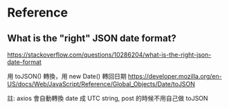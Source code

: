 # Reference

## What is the "right" JSON date format?
https://stackoverflow.com/questions/10286204/what-is-the-right-json-date-format

用 toJSON() 轉換，用 new Date() 轉回日期
https://developer.mozilla.org/en-US/docs/Web/JavaScript/Reference/Global_Objects/Date/toJSON  

註: axios 會自動轉換 date 成 UTC string, post 的時候不用自己做 toJSON